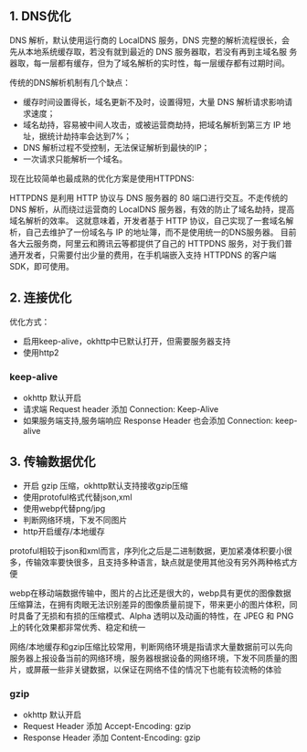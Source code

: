 ## 1. DNS优化
DNS 解析，默认使用运行商的 LocalDNS 服务，DNS 完整的解析流程很长，会先从本地系统缓存取，若没有就到最近的 DNS 服务器取，若没有再到主域名服 务器取，每一层都有缓存，但为了域名解析的实时性，每一层缓存都有过期时间。

传统的DNS解析机制有几个缺点：

* 缓存时间设置得长，域名更新不及时，设置得短，大量 DNS 解析请求影响请求速度；
* 域名劫持，容易被中间人攻击，或被运营商劫持，把域名解析到第三方 IP 地址，据统计劫持率会达到7%；
* DNS 解析过程不受控制，无法保证解析到最快的IP；
* 一次请求只能解析一个域名。


现在比较简单也最成熟的优化方案是使用HTTPDNS:

HTTPDNS 是利用 HTTP 协议与 DNS 服务器的 80 端口进行交互。不走传统的 DNS 解析，从而绕过运营商的 LocalDNS 服务器，有效的防止了域名劫持，提高域名解析的效率。
这就意味着，开发者基于 HTTP 协议，自己实现了一套域名解析，自己去维护了一份域名与 IP 的地址簿，而不是使用统一的DNS服务器。
目前各大云服务商，阿里云和腾讯云等都提供了自己的 HTTPDNS 服务，对于我们普通开发者，只需要付出少量的费用，在手机端嵌入支持 HTTPDNS 的客户端 SDK，即可使用。
## 2. 连接优化
优化方式：

* 启用keep-alive，okhttp中已默认打开，但需要服务器支持
* 使用http2

### keep-alive
* okhttp 默认开启
* 请求端 Request header 添加 Connection: Keep-Alive
* 如果服务端支持,服务端响应 Response Header 也会添加 Connection: keep-alive

## 3. 传输数据优化
* 开启 gzip 压缩，okhttp默认支持接收gzip压缩
* 使用protoful格式代替json,xml
* 使用webp代替png/jpg
* 判断网络环境，下发不同图片
* http开启缓存/本地缓存


protoful相较于json和xml而言，序列化之后是二进制数据，更加紧凑体积要小很多，传输效率要快很多，且支持多种语言，缺点就是使用其他没有另外两种格式方便

webp在移动端数据传输中，图片的占比还是很大的，webp具有更优的图像数据压缩算法，在拥有肉眼无法识别差异的图像质量前提下，带来更小的图片体积，同时具备了无损和有损的压缩模式、Alpha 透明以及动画的特性，在 JPEG 和 PNG 上的转化效果都非常优秀、稳定和统一

网络/本地缓存和gzip压缩比较常用，判断网络环境是指请求大量数据前可以先向服务器上报设备当前的网络环境，服务器根据设备的网络环境，下发不同质量的图片，或屏蔽一些非关键数据，以保证在网络不佳的情况下也能有较流畅的体验
### gzip
* okhttp 默认开启
* Request Header 添加 Accept-Encoding: gzip
* Response Header  添加 Content-Encoding: gzip